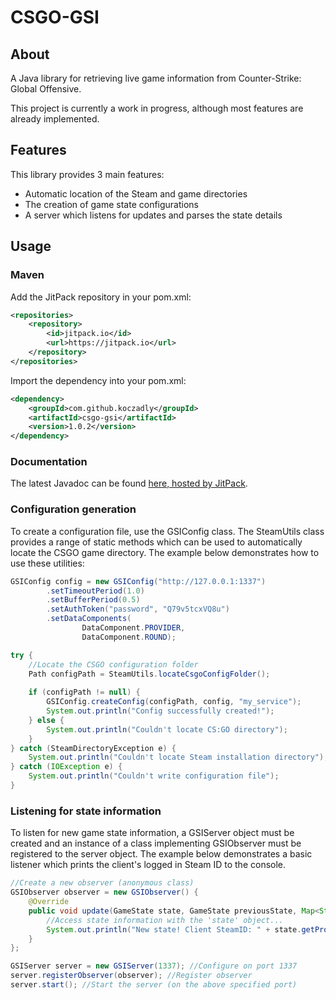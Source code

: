 # CSGO-GSI
## About
A Java library for retrieving live game information from Counter-Strike: Global Offensive.

This project is currently a work in progress, although most features are already implemented.

## Features
This library provides 3 main features:
- Automatic location of the Steam and game directories
- The creation of game state configurations
- A server which listens for updates and parses the state details

## Usage
### Maven
Add the JitPack repository in your pom.xml:
```xml
<repositories>
    <repository>
        <id>jitpack.io</id>
        <url>https://jitpack.io</url>
    </repository>
</repositories>
```
Import the dependency into your pom.xml:
```xml
<dependency>
    <groupId>com.github.koczadly</groupId>
    <artifactId>csgo-gsi</artifactId>
    <version>1.0.2</version>
</dependency>
```

### Documentation
The latest Javadoc can be found [here, hosted by JitPack](https://javadoc.jitpack.io/com/github/koczadly/csgo-gsi/latest/javadoc/).

### Configuration generation
To create a configuration file, use the GSIConfig class. The SteamUtils class provides a range of static methods
which can be used to automatically locate the CSGO game directory. The example below demonstrates how to use
these utilities:

```java
GSIConfig config = new GSIConfig("http://127.0.0.1:1337")
        .setTimeoutPeriod(1.0)
        .setBufferPeriod(0.5)
        .setAuthToken("password", "Q79v5tcxVQ8u")
        .setDataComponents(
                DataComponent.PROVIDER,
                DataComponent.ROUND);

try {
    //Locate the CSGO configuration folder
    Path configPath = SteamUtils.locateCsgoConfigFolder();
    
    if (configPath != null) {
        GSIConfig.createConfig(configPath, config, "my_service");
        System.out.println("Config successfully created!");
    } else {
        System.out.println("Couldn't locate CS:GO directory");
    }
} catch (SteamDirectoryException e) {
    System.out.println("Couldn't locate Steam installation directory");
} catch (IOException e) {
    System.out.println("Couldn't write configuration file");
}
```

### Listening for state information
To listen for new game state information, a GSIServer object must be created and an instance of a class
implementing GSIObserver must be registered to the server object. The example below demonstrates a basic
listener which prints the client's logged in Steam ID to the console.
```java
//Create a new observer (anonymous class)
GSIObserver observer = new GSIObserver() {
    @Override
    public void update(GameState state, GameState previousState, Map<String, String> authTokens, InetAddress address) {
        //Access state information with the 'state' object...
        System.out.println("New state! Client SteamID: " + state.getProvider().getClientSteamId());
    }
};

GSIServer server = new GSIServer(1337); //Configure on port 1337
server.registerObserver(observer); //Register observer
server.start(); //Start the server (on the above specified port)
```